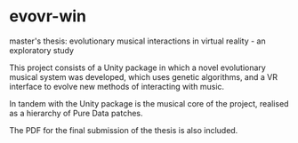# evovr-win
master's thesis: evolutionary musical interactions in virtual reality - an exploratory study

This project consists of a Unity package in which a novel evolutionary musical system was developed, which uses genetic algorithms, and a VR interface
to evolve new methods of interacting with music.

In tandem with the Unity package is the musical core of the project, realised as a hierarchy of Pure Data patches.

The PDF for the final submission of the thesis is also included.
